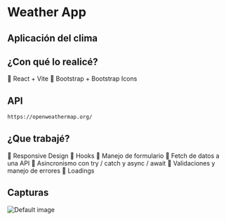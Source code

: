 # Weather App

## Aplicación del clima

## ¿Con qué lo realicé?

🔵 React + Vite
🔵 Bootstrap + Bootstrap Icons

## API

```sh
https://openweathermap.org/
```

## ¿Que trabajé?
🔵 Responsive Design
🔵 Hooks
🔵 Manejo de formulario
🔵 Fetch de datos a una API
🔵 Asincronismo con try / catch y async / await
🔵 Validaciones y manejo de errores
🔵 Loadings

## Capturas

![Default image]("./assets/readme/default.png")